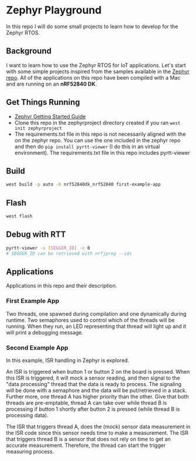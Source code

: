 # Zephyr Playground

In this repo I will do some small projects to learn how to develop for the Zephyr RTOS.

## Background
I want to learn how to use the Zephyr RTOS for IoT applications. Let's start with some simple projects inspired from the samples available in the [Zephyr repo](https://github.com/zephyrproject-rtos/zephyr). All of the applications on this repo have been compiled with a Mac and are running on an __nRF52840 DK__.

## Get Things Running
- [Zephyr Getting Started Guide](https://docs.zephyrproject.org/latest/getting_started/index.html)
- Clone this repo in the zephyrproject directory created if you ran `west init zephyrproject`
- The requirements.txt file in this repo is not necessarily aligned with the on the zephyr repo. You can use the one included in the zephyr repo and then do `pip install pyrtt-viewer` (I do this in an virtual environment). The requirements.txt file in this repo includes pyrtt-viewer

## Build

```bash
west build -p auto -b nrf52840dk_nrf52840 first-example-app
```

## Flash
```bash
west flash
```

## Debug with RTT
```bash
pyrtt-viewer -s [SEGGER_ID] -c 0
# SEGGER_ID can be retrieved with nrfjprog --ids
```
## Applications

Applications in this repo and their description.

### First Example App
Two threads, one spawned during compilation and one dynamically during runtime. Two semaphores used to control which of the threads will be running. When they run, an LED representing that thread will light up and it will print a debugging message.

### Second Example App
In this example, ISR handling in Zephyr is explored.

An ISR is triggered when button 1 or button 2 on the board is pressed. When this ISR is triggered, it will mock a sensor reading, and then signal to the "data processing" thread that the data is ready to process. The signaling will be done with a semaphore and the data will be put/retrieved in a stack. Further more, one thread A has higher priority than the other. Give that both threads are pre-emptable, thread A can take over while thread B is processing if button 1 shortly after button 2 is pressed (while thread B is processing data).

The ISR that triggers thread A, does the (mock) sensor data measurement in the ISR code since this sensor needs time to make a measurement. The ISR that triggers thread B is a sensor that does not rely on time to get an accurate measurement. Therefore, the thread can start the trigger measuring process.